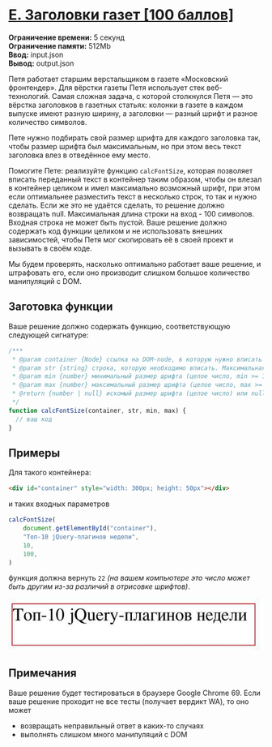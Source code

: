 # [E. Заголовки газет [100 баллов]](https://contest.yandex.ru/contest/24470/problems/E/)

**Ограничение времени:** 5 секунд \
**Ограничение памяти:** 512Mb \
**Ввод:** input.json \
**Вывод:** output.json

Петя работает старшим верстальщиком в газете «Московский фронтендер». Для вёрстки газеты Петя использует стек веб-технологий. Самая сложная задача, с которой столкнулся Петя — это вёрстка заголовков в газетных статьях: колонки в газете в каждом выпуске имеют разную ширину, а заголовки — разный шрифт и разное количество символов.

Пете нужно подбирать свой размер шрифта для каждого заголовка так, чтобы размер шрифта был максимальным, но при этом весь текст заголовка влез в отведённое ему место.

Помогите Пете: реализуйте функцию `calcFontSize`, которая позволяет вписать переданный текст в контейнер таким образом, чтобы он влезал в контейнер целиком и имел максимально возможный шрифт, при этом если оптимальнее разместить текст в несколько строк, то так и нужно сделать. Если же это не удаётся сделать, то решение должно возвращать null. Максимальная длина строки на вход - 100 символов. Входная строка не может быть пустой. Ваше решение должно содержать код функции целиком и не использовать внешних зависимостей, чтобы Петя мог скопировать её в своей проект и вызывать в своём коде.

Мы будем проверять, насколько оптимально работает ваше решение, и штрафовать его, если оно производит слишком большое количество манипуляций с DOM.

## Заготовка функции

Ваше решение должно содержать функцию, соответствующую следующей сигнатуре:
```javascript
/***  
 * @param container {Node} ссылка на DOM-node, в которую нужно вписать строку ‘str‘  
 * @param str {string} строка, которую необходимо вписать. Максимальная длина равняется 100 символам  
 * @param min {number} минимальный размер шрифта (целое число, min >= 1)  
 * @param max {number} максимальный размер шрифта (целое число, max >= min >= 1)  
 * @return {number | null} искомый размер шрифта (целое число) или null, если текст вписать нельзя  
 */  
function calcFontSize(container, str, min, max) {  
  // ваш код  
}
```

## Примеры

Для такого контейнера:
```html
<div id="container" style="width: 300px; height: 50px"></div>
```
и таких входных параметров
```javascript
calcFontSize(
    document.getElementById("container"),
    "Топ-10 jQuery-плагинов недели",
    10,
    100,
)
```
функция должна вернуть `22` _(на вашем компьютере это число может быть другим из-за различий в отрисовке шрифтов)_.

![](./statement-image.jpeg)

## Примечания

Ваше решение будет тестироваться в браузере Google Chrome 69.
Если ваше решение проходит не все тесты (получает вердикт WA), то оно может
- возвращать неправильный ответ в каких-то случаях
- выполнять слишком много манипуляций с DOM
